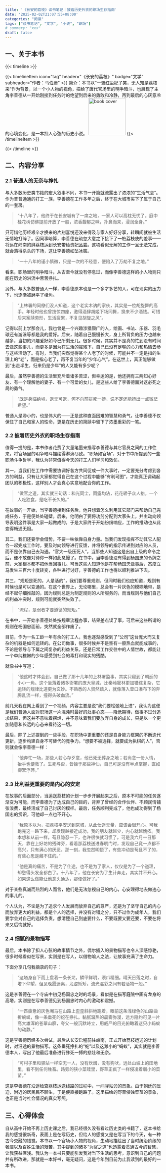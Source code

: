 ```yaml
---
title: '《长安的荔枝》读书笔记｜披着历史外衣的职场生存指南'
date: '2025-02-02T21:07:55+08:00'
categories: "阅读"
tags: ["读书笔记", "文学", "小说", "职场"]
# summary: "xxx"
draft: false
---
```


## 一、关于本书

{{< timeline >}}

{{< timelineItem icon="tag" header="《长安的荔枝》" badge="文学" subheader="作者：马伯庸" >}}
简介：本书以“一骑红尘妃子笑，无人知是荔枝来”作为背景，以一个小人物的视角，描绘了唐代官场里的明争暗斗，也展现了主角李善德从一开始刚接到任务时的绝望到后来的勇敢和冷静，再到最后的心灰意冷的心境变化，是一本扣人心弦的历史小说。
<img src="./cover.jpg" width="120" alt="book cover">
{{< /timelineItem >}}

{{< /timeline >}}

## 二、内容分享

### 2.1 普通人的无奈与挣扎

与大多数历史类书籍的宏大叙事不同，本书一开篇就流露出了浓浓的“生活气息”。作为普普通通的打工一族，李善德在工作多年之后，终于在大城市买下了属于自己的一套房。

> “十八年了，他终于在长安城有了一席之地，一家人可以高枕无忧了。庭中桂花树仿佛提前开放了一般，浓香馥郁之味，扑鼻而来，浸润全身。”

只可惜他历经艰辛才换来的片刻喜悦还没来得及与家人好好分享，转瞬间就被生活无情地打碎了。因同事暗算，李善德在疏忽大意之下接下了一桩荔枝使的差事——将远在岭南的鲜荔枝运到长安带给贵妃品尝。这项看似无解的工作一旦无法完成，就会落得杀头的下场，这让李善德如坠冰窖。

> “一十八年的谨小慎微，只是一次的不经意，便陷入了万劫不复之地。”

看来，职场里的明争暗斗，从古至今就没有停息过，而像李善德这样的小人物则只能在历史的洪流中苦苦挣扎。

另外，与大多数普通人一样，李善德原本也是一个多才多艺的人，可在现实的压力下，也逐渐被磨平了棱角。

> “上林署的同僚们没人知道，这个老实木讷的家伙，其实是一位胡旋舞的高手。年轻时他也曾技惊四座，激得酒肆胡姬下场同舞，换来不少酒钱。可惜后来案牍劳形，生活疲累，不复见胡旋之风”。

记得以前上学那会儿，我也曾是一个兴趣涉猎颇广的人，绘画、书法、乐器、羽毛球还有游泳等都是我的爱好。后来，随着自己慢慢长大，身上所背负的压力也越来越多，当初的兴趣爱好如今已所剩无几。很多时候，其实并不是真的忙到没有时间去做这些事儿，而更多是因为在生活的摧残下，自己已没有足够的心力和热情去参与这些活动了。有时，当我们突然觉得某个人老了的时候，可能并不一定是指的生理上的“老”，而是指心老了，再不复当年的“少年心气”。在这世上，真正能够做到“出走半生，归来仍是少年”的人又能有多少呢？

最后，虽然李善德的生活里充斥着诸多苦涩，但幸运的是，他还拥有三两知心好友、有一个理解他的妻子、有一个可爱的女儿，是这些人给了李善德面对这必死之局的勇气。

> “既是身临绝境，退无可退，何不向前拼死一搏，说不定还能搏出一点微茫希望。”

普通人是渺小的，也是伟大的——正是这种直面困难的智慧和勇气，让李善德不仅保住了自己和家人的性命，更是在历史的简牍中留下了浓墨重彩的一笔。

### 2.2 披着历史外衣的职场生存指南

值得一提的是，本书作者花费了大量笔墨来描写李善德与其它官员之间的工作往来，将官场里的明争暗斗描绘得淋漓尽致。“职场如官场”，对于书中所提到的一些职场斗争哲学，我认为非常值得今天的打工人们学习和效仿。

其一，当我们在工作中需要协调好各方共同促成一件大事时，一定要充分考虑到各方的利益，只有让大家都觉得自己在这个过程中能够“有利可图”，才能真正调动起团队的积极性，这样别人才会真心实意地配合你的工作。

> “做官之道，其实就三句话：和光同尘，雨露均沾，花花轿子众人抬。一个人吃独食，是吃不长久的。”

在故事的一开始，当李善德接到任务后，他只想着怎么利用其它部门来帮助自己完成任务，于是便处处碰壁。后来，他明白了要将功劳分配到大家头上，并主动向领导表明这件事是大家一起做成的，于是大家终于开始纷纷响应，工作的推动也从此变得畅通无阻。

其二，我们还要学会借势，不要一味依靠自身力量。当我们发现指挥不动其它人配合一起完成工作时，要及时向领导进行反馈，并将领导的指示传递到对应的人员，而不是仅靠自己去沟通。“官大一级压死人”，当那些人知道这是出自上级的命令之后，便不敢像对待你一样如此怠慢了。在书中，当李善德没有得到杨国忠的令牌之前，大家根本都不把他当回事儿。可当这些人知道他是在帮杨国忠做事后，态度立马发生三百六十度转变，各种进行讨好，李善德的工作也得以顺利推进下去。

其三，“规矩是死的，人是活的”，我们要尊重规则，但同时我们也应知道，规则有时候也是可以变通的。在这个世界上，无论哪里，总会有一片灰色的模糊地带，是经不起仔细推敲的，因为规则总是为制定规则的人所服务的，而当规则与他们自己的利益冲突时，规则可能就突然失效了。

> “流程，是弱者才要遵循的规矩。”

在书中，一开始李善德处处按规章流程办事，结果差点误了事，可后来这些所谓的规则在杨国忠面前，突然就全部作废了。

目前，作为一名工龄一年有余的打工人，我也逐渐感受到了“公司”这台庞大而又复杂的机器是如何运转的。在公司做事，很多时候并不是空有一腔热血就能成事的，不论是领导与下属之间复杂的利益关系，还是日常工作交往中的人情世故，都能让一个单纯稚嫩的少年感受到社会的毒打和现实的残酷。

就像书中写道：

> “他这时才体会到，自己做了那十几年的上林署监事，其实只窥到了朝廷的小小一角。这个坐落着诸多衙署的庞大皇城，比秦岭密林更加错综复杂，它运转的规律比道更为玄妙。不熟悉的人贸然踏入，就像落入壶口瀑布下的奔腾乱流一样，撞得头破血流。”

前几天我在网上看到了一个视频，内容主要是说“我们要松弛地上进”，我认为这便是我们普通人面对职场这一片混沌时最好的处事心态——降低期待，做事不过分追求结果，但这并不意味着摆烂，并不意味着我们要放弃自身的成长，只是以一个更加随意和长远的心态来看待这一切。

最后，除了上述提到的一些手段，在职场中更重要的还是自身能力框架的不断迭代更新，逐步构建自身不可替代的竞争力。“想要不被选择，就要成为执棋的人”，否则就会像李善德一样：

> “他奔忙一场，那些人若心存歹意，他已死无葬身之地；若尚念一份人情，抬手也便救了。生死与否，皆操于那些神仙，自己可是没有半点掌握，直如柳絮浮萍。”

### 2.3 比利益更重要的是内心的安定

在故事的后面部分，当运送荔枝的计划一步步开展起来之后，原本不可能的任务逐渐变为可能，而李善德为了达成自己的目的，背弃了曾经的合作伙伴、不顾民情铺张浪费，最终活成了自己讨厌的模样。最后，任务顺利完成了，他也成功得到了杨国忠的赏识，可他却一点也不开心。

> “我原本以为，把荔枝平安送到京城，从此仕途无量，应该会很开心。可我跑完这一路下来，却发现越接近成功，我的朋友就越少，内心就越愧疚。我本想和从前一样，苟且隐忍一下，也许很快就习惯了。可是我六月一日那天，靠在上好坊的残碑旁，看着那荔枝送进春明门时，发现自己竟一点都不高兴，只有满心的厌恶。那一刻，我忽然明悟了，有些冲动是苟且不了的，有些心思是藏不住的。”
>
> “他是真的痛苦，不是为了仕途，也不是为了家人，仅仅是为了一个道理，却愁得头发全都白了。十八年了，他在长安为了生计奔走，其实并不开心。如果这么做能让他念头通达，那便做好了。”

对于某些真诚而热烈的人而言，他们是无法忽视自己的内心，心安理得地去做违心的事儿的。

个人认为，不论是为了追求个人发展而放弃自己的尊严，还是为了坚守自己的内心而放弃更大的利益，都是个人的选择，并没有对错之分，只不过作为成年人，我们要学会对自己的选择负责，想清楚自己到底要什么，不要既要又要还要，不要在将来又后悔就好。

### 2.4 细腻的景物描写

最后，本书除了扣人心弦的故事情节之外，偶尔插入的景物描写也令人深感惊艳，很多时候看似在写景，实则是在写人，以借物喻人之法，让故事充满了生命力。

下面分享几句我摘录的句子：

> “这塔身自下而上盘着一条长龙，鳞甲鲜明，须爪精细。晴天日落之时，自塔下仰望，但见晚霞迷离，龙姿矫矫，流光溢彩之间有若活物一般。”

这是李善德在一个寺庙中初见杨国忠之时的场景，看似是在描写庭院中画有龙身的高塔，实则是在写李善德见到杨国忠时内心的激动和震撼。

> “一匹疲惫的灰色阉马在山路上歪歪斜斜地跑着，眼前这条浅绿色的山路曲折蜿蜒，像一条垂死的蛇在挣扎。黏腻温热的晨雾弥漫，远方隐约可见一片高大雄浑的苍翠山廓，夸父一般沉默峙立，用威严的目光俯瞰着这只小蚂蚁的动静。”

这是李善德历经多次尝试，最后从长安启程前往岭南，正式开始荔枝运送的计划时，对沿途的景物描写。这条垂死挣扎的“蛇”以及这渺小的“蚂蚁”，其实就是李善德本人，写出了他最后准备进行殊死一搏的悲壮和无奈。

> “可村子里和驿站一样空无一人，没有炊烟，没有狗吠，远处山坡上的田地里，看不到任何牲畜。路旁的狭小菜畦里，野草正疯了一样侵凌着弱小的菜苗。”

这是李善德在沿途检查荔枝运送线路的过程中，一间驿站旁的景象。由于朝廷的压迫，附近的居民民不聊生，于是便直接跑路了。这里描绘的野草侵蚀菜苗的景象，也正是当时社会情况的真实写照。

## 三、心得体会

自从高中开始不再上历史课之后，我已经很久没有看过历史类的书籍了，这本书给我的感觉很新奇，表面上是在写历史，但给人的感觉又是在写当下的今天，有一种古今交融的错觉。本书以一个官场小人物的视角，生动地描绘出了当时统治阶级的奢靡以及百姓生活的艰苦，其中提到的诸多“为官之道”也透露着贯通古今的智慧，让我获益匪浅。我认为一本书只要能引发我对当下生活的思考，意识到自己的问题并有所改进，那就是一本好书，毫无疑问，这是今年到目前为止我读到的最好的一本书。
